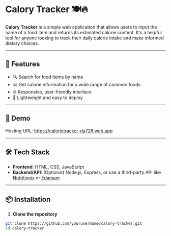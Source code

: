 # Calory Tracker 🍽️🔥

**Calory Tracker** is a simple web application that allows users to input the name of a food item and returns its estimated calorie content. It's a helpful tool for anyone looking to track their daily calorie intake and make informed dietary choices.

---

## 🧠 Features

- 🔍 Search for food items by name  
- 📊 Get calorie information for a wide range of common foods  
- 🌐 Responsive, user-friendly interface  
- 🧾 Lightweight and easy to deploy  

---

## 🚀 Demo

Hosting URL: https://calorietracker-da726.web.app 

---

## 🛠️ Tech Stack

- **Frontend**: HTML, CSS, JavaScript  
- **Backend/API**: (Optional) Node.js, Express, or use a third-party API like [Nutritionix](https://developer.nutritionix.com/) or [Edamam](https://developer.edamam.com/)

---

## 📦 Installation

1. **Clone the repository**

```bash
git clone https://github.com/yourusername/calory-tracker.git
cd calory-tracker
